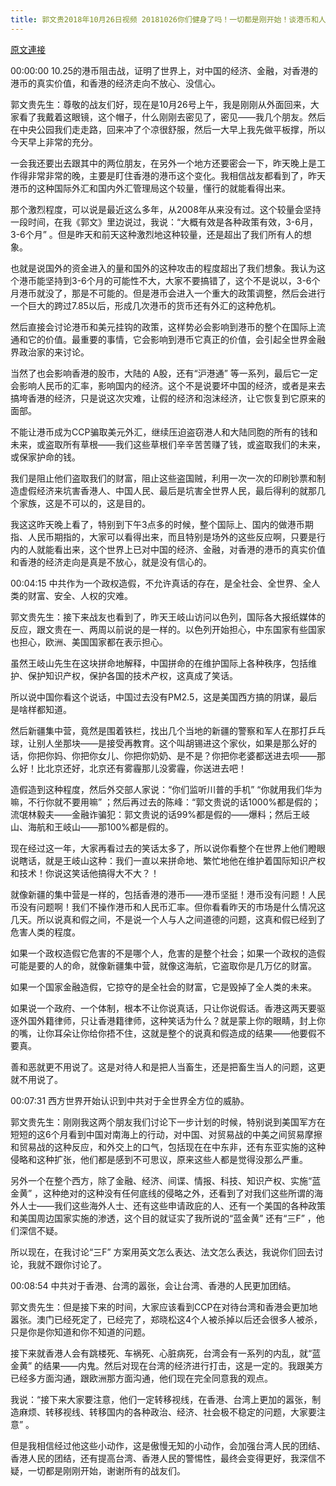 ```yaml
---
title: 郭文贵2018年10月26日视频 20181026你们健身了吗！一切都是刚开始！谈港币和人⺠币 的汇率
---
```


[原文連接](https://gnews.org/ThreadView/53479089)

00:00:00   10.25的港币阻击战，证明了世界上，对中国的经济、金融，对香港的港币的真实价值，和香港的经济走向不放心、没信心。

郭文贵先生：尊敬的战友们好，现在是10月26号上午，我是刚刚从外面回来，大家看了我戴着这眼镜，这个帽子，什么刚刚去密见了，密见——我几个朋友。然后在中央公园我们走走路，回来冲了个凉很舒服，然后一大早上我先做平板撑，所以今天早上非常的充分。


一会我还要出去跟其中的两位朋友，在另外一个地方还要密会一下，昨天晚上是工作得非常非常的晚，主要是盯住香港的港币这个变化。我相信战友都看到了，昨天港币的这种国际外汇和国内外汇管理局这个较量，懂行的就能看得出来。


那个激烈程度，可以说是最近这么多年，从2008年从来没有过。这个较量会坚持一段时间，在我《郭文》里边说过，我说：“大概有效是各种政策有效，3-6月，3-6个月” 。但是昨天和前天这种激烈地这种较量，还是超出了我们所有人的想象。


也就是说国外的资金进入的量和国外的这种攻击的程度超出了我们想象。我认为这个港币能坚持到3-6个月的可能性不大，大家不要搞错了，这个不是说以，3-6个月港币就没了，那是不可能的。但是港币会进入一个重大的政策调整，然后会进行一个巨大的跨过7.85以后，形成几次港币的货币还有外汇的这种危机。


然后直接会讨论港币和美元挂钩的政策，这样势必会影响到港币的整个在国际上流通和它的价值。最重要的事情，它会影响到港币它真正的价值，会引起全世界金融界政治家的来讨论。


当然了也会影响香港的股市，大陆的 A股，还有“沪港通” 等一系列，最后它一定会影响人民币的汇率，影响国内的经济。这个不是说要坏中国的经济，或者是来去搞垮香港的经济，只是说这次灾难，让假的经济和泡沫经济，让它恢复到它原来的面部。


不能让港币成为CCP骗取美元外汇，继续压迫盗窃港人和大陆同胞的所有的钱和未来，或盗取所有草根——我们这些草根们辛辛苦苦赚了钱，或盗取我们的未来，或保家护命的钱。


我们是阻止他们盗取我们的财富，阻止这些盗国贼，利用一次一次的印刷钞票和制造虚假经济来坑害香港人、中国人民、最后是坑害全世界人民，最后得利的就那几个家族，这是不可以的，这是目的。


我这这昨天晚上看了，特别到下午3点多的时候，整个国际上、国内的做港币期指、人民币期指的，大家可以看得出来，而且特别是场外的这些反应啊，只要是行内的人就能看出来，这个世界上已对中国的经济、金融，对香港的港币的真实价值和香港的经济走向是真是不放心，就是没有信心的。


00:04:15 中共作为一个政权造假，不允许真话的存在，是全社会、全世界、全人类的财富、安全、人权的灾难。

郭文贵先生：接下来战友也看到了，昨天王岐山访问以色列，国际各大报纸媒体的反应，跟文贵在一、两周以前说的是一样的。以色列开始担心，中东国家有些国家也担心，欧洲、美国国家都在表示担心。


虽然王岐山先生在这块拼命地解释，中国拼命的在维护国际上各种秩序，包括维护、保护知识产权，保护各国的技术产权，这真成了笑话。


所以说中国你看这个说话，中国过去没有PM2.5，这是美国西方搞的阴谋，最后是啥样都知道。


然后新疆集中营，竟然是围着铁栏，找出几个当地的新疆的警察和军人在那打乒乓球，让别人坐那块——是接受再教育。这个叫胡锡进这个家伙，如果是那么好的话，你把你妈、你把你女儿、你把你奶奶、是不是？你把你老婆都送进去呗——那么好！比北京还好，北京还有雾霾那儿没雾霾，你送进去吧！


造假造到这种程度，然后外交部人家说：“你们监听川普的手机” “你就用我们华为嘛，不行你就不要用嘛” ；然后再过去的陈峰：“郭文贵说的话1000%都是假的；流氓林毅夫——金融诈骗犯：郭文贵说的话99%都是假的——爆料；然后王岐山、海航和王岐山——那100%都是假的。


现在经过这一年，大家再看过去的笑话太多了，所以说你看整个在世界上他们瞪眼说瞎话，就是王岐山这种：我们一直以来拼命地、繁忙地他在维护着国际知识产权和技术！你说这笑话他搞得大不大？！


就像新疆的集中营是一样的，包括香港的港币——港币坚挺！港币没有问题！人民币没有问题啊！我们不操作港币和人民币汇率。但你看看昨天的市场是什么情况这几天。所以说真和假之间，不是说一个人与人之间道德的问题，这真和假已经到了危害人类的程度。


如果一个政权造假它危害的不是哪个人，危害的是整个社会；如果一个政权的造假可能是要的人的命，就像新疆集中营，就像这海航，它盗取你是几万亿的财富。


如果一个国家金融造假，它掠夺的是全社会的财富，它是毁掉了全人类的未来。


如果说一个政府、一个体制，根本不让你说真话，只让你说假话。香港这两天要驱逐外国外籍律师，只让香港籍律师，这种笑话为什么？就是蒙上你的眼睛，封上你的嘴，让你耳朵让你给你捂不住，这就是整个的说真和假造成的结果——他要假不要真。


善和恶就更不用说了。这是对待人和是把人当畜生，还是把畜生当人的问题，这更就不用说了。


00:07:31  西方世界开始认识到中共对于全世界全方位的威胁。

郭文贵先生：刚刚我这两个朋友我们讨论下一步计划的时候，特别说到美国军方在短短的这6个月看到中国对南海上的行动，对中国、对贸易战的中美之间贸易摩擦和贸易战的这种反应，和外交上的口气，包括现在在中东非，还有东亚实施的这种侵略和这种扩张，他们都是感到不可思议，原来这些人都是觉得没那么严重。


另外一个在整个西方，除了金融、经济、间谍、情报、科技、知识产权、实施“蓝金黄” ，这种绝对的这种没有任何底线的侵略之外，还看到了对我们这些所谓的海外人士——我们这些海外人士、还有这些申请政庇的人、还有一个美国的各种政策和美国周边国家实施的渗透，这个目的就证实了我所说的“蓝金黄” 还有“三F” ，他们深信不疑。


所以现在，在我讨论“三F” 方案用英文怎么表达、法文怎么表达，我说你们回去讨论，我就不跟你讨论了。


00:08:54  中共对于香港、台湾的嚣张，会让台湾、香港的人民更加团结。

郭文贵先生：但是接下来的时间，大家应该看到CCP在对待台湾和香港会更加地嚣张。澳门已经死定了，已经完了，郑晓松这4个人被杀掉以后还会很多人被杀，只是你是你知道和你不知道的问题。


接下来就香港人会有跳楼死、车祸死、心脏病死，台湾会有一系列的内乱，就“蓝金黄” 的结果——内鬼。然后对现在台湾的经济进行打击，这是一定的。我跟美方已经多方面沟通，跟欧洲那方面沟通，他们现在完全同意我的观点。


我说：“接下来大家要注意，他们一定转移视线，在香港、台湾上更加的嚣张，制造麻烦、转移视线、转移国内的各种政治、经济、社会极不稳定的问题，大家要注意” 。


但是我相信经过他这些小动作，这是傲慢无知的小动作，会加强台湾人民的团结、香港人民的团结，还有提高台湾、香港人民的警惕性，最终会变得更好，我深信不疑，一切都是刚刚开始，谢谢所有的战友们。
